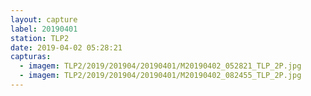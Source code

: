 ```yaml
---
layout: capture
label: 20190401
station: TLP2
date: 2019-04-02 05:28:21
capturas:
  - imagem: TLP2/2019/201904/20190401/M20190402_052821_TLP_2P.jpg
  - imagem: TLP2/2019/201904/20190401/M20190402_082455_TLP_2P.jpg
---
```

